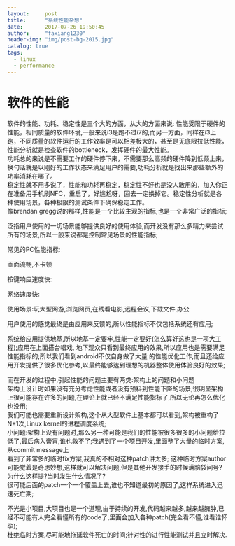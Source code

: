 ```yaml
---
layout:     post
title:      "系统性能杂想"
date:       2017-07-26 19:50:45
author:     "faxiang1230"
header-img: "img/post-bg-2015.jpg"
catalog: true
tags:
  - linux
  - performance
---
```

# 软件的性能
软件的性能、功耗、稳定性是三个大的方面，从大的方面来说:
性能受限于硬件的性能，相同质量的软件环境,一般来说i3是跑不过i7的;而另一方面，同样在i3上跑，不同质量的软件运行的工作效率是可以相差极大的，甚至是无底限拉低性能，性能分析就是检查软件的bottleneck，发挥硬件的最大性能。  
功耗总的来说是不需要工作的硬件停下来，不需要那么高频的硬件降到低频上来，换句话就是以刚好的工作状态来满足用户的需要,功耗分析就是找出来那些额外的功率消耗在哪了。  
稳定性就不用多说了，性能和功耗再稳定，稳定性不好也是没人敢用的，加入你正在准备用手机刷NFC，重启了，好尴尬呀，回去一定换掉它。稳定性分析就是各种使用场景，各种极限的测试条件下确保稳定工作。  
像brendan gregg说的那样,性能是一个比较主观的指标,也是一个非常广泛的指标;  

泛指用户使用的一切场景能够提供良好的使用体验,而开发没有那么多精力来尝试所有的场景,所以一般来说都是控制常见场景的性能指标;  

常见的PC性能指标:  

画面流畅,不卡顿  

按键响应速度快:  

网络速度快:  

使用场景:玩大型网游,浏览网页,在线看电影,远程会议,下载文件,办公  

用户使用的感觉最终是由应用来反馈的,所以性能指标不仅包括系统还有应用;  

系统给应用提供地基,所以地基一定要牢,性能一定要好(怎么算好这也是一项大工程);应用在上面搭台唱戏,
地下观众只看到最终应用的效果,所以应用也是需要满足性能指标的;所以我们看到android不仅自身做了大量
的性能优化工作,而且还给应用开发提供了很多优化参考,以最终能够达到理想的机器整体使用体验良好的效果;  

而在开发的过程中,引起性能的问题主要有两类:架构上的问题和小问题  
架构上设计时如果没有充分考虑性能或者没有预料到性能下降的场景,很明显架构上很可能存在许多的问题,在理论上就已经不满足性能指标了,所以无论再怎么优化也没用;  
我们可能也需要重新设计架构,这个从大型软件上基本都可以看到,架构被重构了N+1次,Linux kernel的进程调度系统;  
小问题:架构上没有问题时,那么另一种可能是我们的性能被很多很多的小问题给拉低了,最后病入膏肓,谁也救不了;我遇到了一个项目开发,里面整了大量的临时方案,从commit message上  
看到了非常多的临时fix方案,我真的不相对这种patch讲太多;
这种临时方案author可能觉着是奇思妙想,这样就可以解决问题,但是其他开发接手的时候满脑袋问号?为什么这样提?当时发生什么情况了?  
很可能后面的patch一个一个覆盖上去,谁也不知道最初的原因了,这样系统进入迅速死亡期;  

不光是小项目,大项目也是一个道理,由于持续的开发,代码越来越多,越来越臃肿,已经不可能有人完全看懂所有的code了,里面会加入各种patch(完全看不懂,谁看谁怀孕);  
杜绝临时方案,尽可能地拖延软件死亡的时间;针对性的进行性能测试并且立时解决.  
